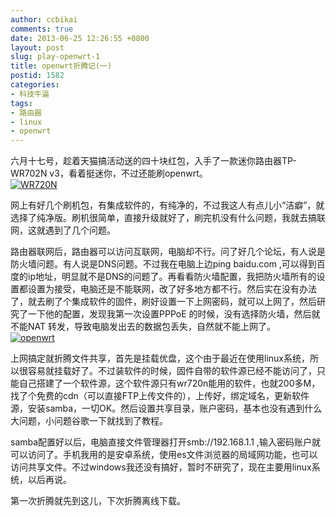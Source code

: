 ```yaml
---
author: ccbikai
comments: true
date: 2013-06-25 12:26:55 +0800
layout: post
slug: play-openwrt-1
title: openwrt折腾记(一)
postid: 1582
categories:
- 科技牛逼
tags:
- 路由器
- linux
- openwrt
---
```

六月十七号，趁着天猫搞活动送的四十块红包，入手了一款迷你路由器TP-WR702N v3，看着挺迷你，不过还能刷openwrt。  
[![WR720N](https://dn-mtimg.qbox.me/large/4eda25f5jw1e60a2pf9elj20et080aa5.jpg)](https://dn-mtimg.qbox.me/large/4eda25f5jw1e60a2pf9elj20et080aa5.jpg "WR720N")  
<!-- more -->
网上有好几个刷机包，有集成软件的，有纯净的，不过我这人有点儿小“洁癖”，就选择了纯净版。刷机很简单，直接升级就好了，刷完机没有什么问题，我就去搞联网，这就遇到了几个问题。  

路由器联网后，路由器可以访问互联网，电脑却不行。问了好几个论坛，有人说是防火墙问题。有人说是DNS问题。不过我在电脑上边ping baidu.com ,可以得到百度的ip地址，明显就不是DNS的问题了。再看看防火墙配置，我把防火墙所有的设置都设置为接受，电脑还是不能联网，改了好多地方都不行。然后实在没有办法了，就去刷了个集成软件的固件，刷好设置一下上网密码，就可以上网了，然后研究了一下他的配置，发现我第一次设置PPPoE 的时候，没有选择防火墙，然后就不能NAT 转发，导致电脑发出去的数据包丢失，自然就不能上网了。  
[![openwrt](https://dn-mtimg.qbox.me/mw690/4eda25f5jw1e60a5b4skcj211j156jvf.jpg)](https://dn-mtimg.qbox.me/large/4eda25f5jw1e60a5b4skcj211j156jvf.jpg "openwrt")  

上网搞定就折腾文件共享，首先是挂载优盘，这个由于最近在使用linux系统，所以很容易就挂载好了。不过装软件的时候，固件自带的软件源已经不能访问了，只能自己搭建了一个软件源，这个软件源只有wr720n能用的软件，也就200多M，找了个免费的cdn（可以直接FTP上传文件的），上传好，绑定域名，更新软件源，安装samba，一切OK。然后设置共享目录，账户密码，基本也没有遇到什么大问题，小问题谷歌一下就找到了教程。  

samba配置好以后，电脑直接文件管理器打开smb://192.168.1.1 ,输入密码账户就可以访问了。手机我用的是安卓系统，使用es文件浏览器的局域网功能，也可以访问共享文件。不过windows我还没有搞好，暂时不研究了，现在主要用linux系统，以后再说。  

第一次折腾就先到这儿，下次折腾离线下载。
